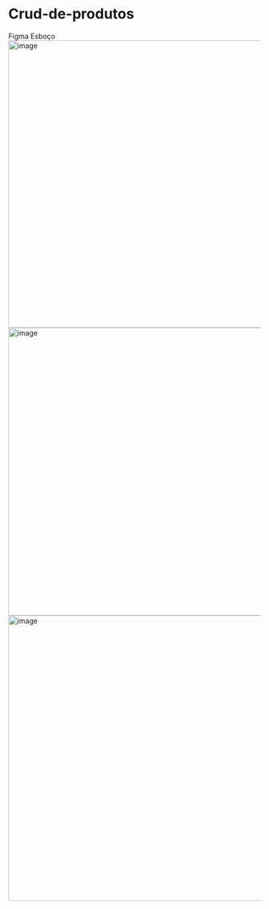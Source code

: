 # Crud-de-produtos

Figma Esboço 
<img width="1360" height="574" alt="image" src="https://github.com/user-attachments/assets/1541786d-1b5b-42c6-af57-6baa7fcc0313" />
<img width="1364" height="575" alt="image" src="https://github.com/user-attachments/assets/0df71c14-6104-49fe-a4ad-d21655cbf3a7" />
<img width="1363" height="570" alt="image" src="https://github.com/user-attachments/assets/a84240ac-5572-40fb-a795-aee41151ecb9" />

